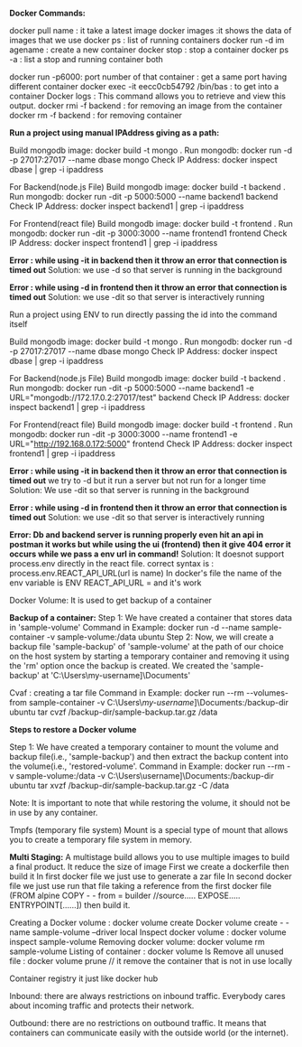 **Docker Commands:**

docker pull name : it take a latest image
docker images :it shows the data of images that we use
docker ps : list of running containers
docker run -d im agename : create a new container
docker stop : stop a container
docker ps -a : list a stop and running container both

docker run -p6000: port number of that container : get a same port having different container
docker exec -it eecc0cb54792 /bin/bas : to get into a container
Docker logs : This command allows you to retrieve and view this output.
 docker rmi -f backend : for removing an image from the container
docker rm -f backend : for removing container


**Run a project using manual IPAddress giving as a path:**

Build mongodb image: docker build -t mongo .
Run mongodb: docker run -d -p 27017:27017 --name  dbase mongo
Check IP Address:  docker inspect dbase | grep -i ipaddress

For Backend(node.js File)
Build mongodb image: docker build -t backend .
Run mongodb: docker run -dit -p 5000:5000 --name  backend1 backend
Check IP Address:  docker inspect backend1 | grep -i ipaddress

For Frontend(react file)
Build mongodb image: docker build -t frontend .
Run mongodb: docker run -dit -p 3000:3000 --name frontend1 frontend
Check IP Address:  docker inspect frontend1 | grep -i ipaddress

**Error : while using -it in backend then it throw an error that connection is timed out**
Solution: we use -d so that server is running in the background

**Error : while using -d in frontend then it throw an error that connection is timed out**
Solution: we use -dit so that server is interactively running 

Run a project using ENV to run directly passing the id into the command itself 

Build mongodb image: docker build -t mongo .
Run mongodb: docker run -d -p 27017:27017 --name  dbase mongo
Check IP Address:  docker inspect dbase | grep -i ipaddress

For Backend(node.js File)
Build mongodb image: docker build -t backend .
Run mongodb: docker run -dit -p 5000:5000 --name backend1 -e URL="mongodb://172.17.0.2:27017/test" backend
Check IP Address:  docker inspect backend1 | grep -i ipaddress

For Frontend(react file)
Build mongodb image: docker build -t frontend .
Run mongodb: docker run -dit -p 3000:3000 --name frontend1 -e URL="http://192.168.0.172:5000" frontend
Check IP Address:  docker inspect frontend1 | grep -i ipaddress

**Error : while using -it in backend then it throw an error that connection is timed out**
we try to  -d  but it run a server but not run for a longer time 
Solution: We use -dit so that server is running in the background

**Error : while using -d in frontend then it throw an error that connection is timed out**
Solution: we use -dit so that server is interactively running 

**Error: Db and backend server is running properly even hit an api in postman it works but while using the ui (frontend) then it give 404 error it occurs while we pass a env url in command!**
Solution: It doesnot support process.env directly in the react file. correct syntax is : process.env.REACT_API_URL(url is name)
In docker's file the name of the env variable is ENV REACT_API_URL =  and it's work

Docker Volume: It is used to get backup of a container

**Backup of a  container:**
Step 1: We have created a container that stores data in 'sample-volume'
Command in Example: docker run -d --name sample-container -v sample-volume:/data ubuntu
Step 2: Now, we will create a backup file 'sample-backup' of 'sample-volume' at the path of our choice on the host system by starting a temporary container and removing it using the 'rm' option once the backup is created. We created the 'sample-backup' at 'C:\Users\my-username]\Documents'

Cvaf : creating a tar file
Command in Example:
docker run --rm --volumes-from sample-container -v C:\Users\\*my-username*\]\Documents:/backup-dir ubuntu tar cvzf /backup-dir/sample-backup.tar.gz /data

**Steps to restore a Docker volume**

Step 1: We have created a temporary container to mount the volume and backup file(i.e., 'sample-backup') and then extract the backup content into the volume(i.e., 'restored-volume'.
Command in Example: docker run --rm -v sample-volume:/data -v C:\Users\\username\]\Documents:/backup-dir ubuntu tar xvzf /backup-dir/sample-backup.tar.gz -C /data

Note: It is important to note that while restoring the volume, it should not be in use by any container.


Tmpfs (temporary file system) Mount is a special type of mount that allows you to create a temporary file system in memory.

**Multi Staging:**
A multistage build allows you to use multiple images to build a final product.
It reduce the size of image
First we create a dockerfile then build it 
In first docker file we just use to generate a zar file 
In second docker file we just use run that file taking a reference from the first docker file
(FROM alpine
COPY - - from = builder //source…..
EXPOSE…..
ENTRYPOINT[......]) then build it.

Creating a Docker volume : docker  volume create
Docker  volume create  - - name sample-volume –driver local
Inspect docker volume :  docker volume inspect sample-volume
Removing docker volume: docker volume rm sample-volume
Listing of container : docker volume ls
Remove all unused file : docker volume prune // it remove the container that is not in use locally



Container registry  it just like docker hub

Inbound: there are always restrictions on inbound traffic. Everybody cares about incoming traffic and protects their network.

Outbound: there are no restrictions on outbound traffic. It means that containers can communicate easily with the outside world (or the internet). 









